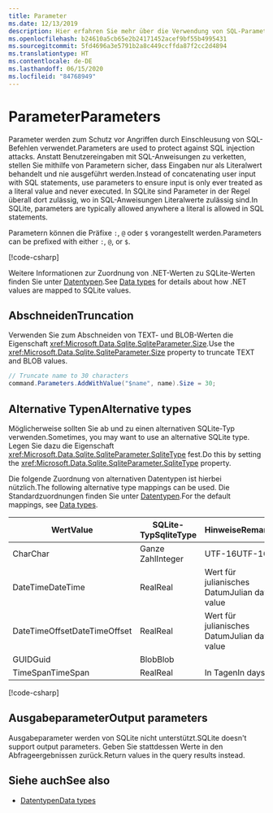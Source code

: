 ```yaml
---
title: Parameter
ms.date: 12/13/2019
description: Hier erfahren Sie mehr über die Verwendung von SQL-Parametern.
ms.openlocfilehash: b24610a5cb65e2b24171452acef9bf55b4995431
ms.sourcegitcommit: 5fd4696a3e5791b2a8c449ccffda87f2cc2d4894
ms.translationtype: HT
ms.contentlocale: de-DE
ms.lasthandoff: 06/15/2020
ms.locfileid: "84768949"
---
```

# <a name="parameters"></a><span data-ttu-id="852e7-103">Parameter</span><span class="sxs-lookup"><span data-stu-id="852e7-103">Parameters</span></span>

<span data-ttu-id="852e7-104">Parameter werden zum Schutz vor Angriffen durch Einschleusung von SQL-Befehlen verwendet.</span><span class="sxs-lookup"><span data-stu-id="852e7-104">Parameters are used to protect against SQL injection attacks.</span></span> <span data-ttu-id="852e7-105">Anstatt Benutzereingaben mit SQL-Anweisungen zu verketten, stellen Sie mithilfe von Parametern sicher, dass Eingaben nur als Literalwert behandelt und nie ausgeführt werden.</span><span class="sxs-lookup"><span data-stu-id="852e7-105">Instead of concatenating user input with SQL statements, use parameters to ensure input is only ever treated as a literal value and never executed.</span></span> <span data-ttu-id="852e7-106">In SQLite sind Parameter in der Regel überall dort zulässig, wo in SQL-Anweisungen Literalwerte zulässig sind.</span><span class="sxs-lookup"><span data-stu-id="852e7-106">In SQLite, parameters are typically allowed anywhere a literal is allowed in SQL statements.</span></span>

<span data-ttu-id="852e7-107">Parametern können die Präfixe `:`, `@` oder `$` vorangestellt werden.</span><span class="sxs-lookup"><span data-stu-id="852e7-107">Parameters can be prefixed with either `:`, `@`, or `$`.</span></span>

[!code-csharp[](../../../../samples/snippets/standard/data/sqlite/HelloWorldSample/Program.cs?name=snippet_Parameter)]

<span data-ttu-id="852e7-108">Weitere Informationen zur Zuordnung von .NET-Werten zu SQLite-Werten finden Sie unter [Datentypen](types.md).</span><span class="sxs-lookup"><span data-stu-id="852e7-108">See [Data types](types.md) for details about how .NET values are mapped to SQLite values.</span></span>

## <a name="truncation"></a><span data-ttu-id="852e7-109">Abschneiden</span><span class="sxs-lookup"><span data-stu-id="852e7-109">Truncation</span></span>

<span data-ttu-id="852e7-110">Verwenden Sie zum Abschneiden von TEXT- und BLOB-Werten die Eigenschaft <xref:Microsoft.Data.Sqlite.SqliteParameter.Size>.</span><span class="sxs-lookup"><span data-stu-id="852e7-110">Use the <xref:Microsoft.Data.Sqlite.SqliteParameter.Size> property to truncate TEXT and BLOB values.</span></span>

```csharp
// Truncate name to 30 characters
command.Parameters.AddWithValue("$name", name).Size = 30;
```

## <a name="alternative-types"></a><span data-ttu-id="852e7-111">Alternative Typen</span><span class="sxs-lookup"><span data-stu-id="852e7-111">Alternative types</span></span>

<span data-ttu-id="852e7-112">Möglicherweise sollten Sie ab und zu einen alternativen SQLite-Typ verwenden.</span><span class="sxs-lookup"><span data-stu-id="852e7-112">Sometimes, you may want to use an alternative SQLite type.</span></span> <span data-ttu-id="852e7-113">Legen Sie dazu die Eigenschaft <xref:Microsoft.Data.Sqlite.SqliteParameter.SqliteType> fest.</span><span class="sxs-lookup"><span data-stu-id="852e7-113">Do this by setting the <xref:Microsoft.Data.Sqlite.SqliteParameter.SqliteType> property.</span></span>

<span data-ttu-id="852e7-114">Die folgende Zuordnung von alternativen Datentypen ist hierbei nützlich.</span><span class="sxs-lookup"><span data-stu-id="852e7-114">The following alternative type mappings can be used.</span></span> <span data-ttu-id="852e7-115">Die Standardzuordnungen finden Sie unter [Datentypen](types.md).</span><span class="sxs-lookup"><span data-stu-id="852e7-115">For the default mappings, see [Data types](types.md).</span></span>

| <span data-ttu-id="852e7-116">Wert</span><span class="sxs-lookup"><span data-stu-id="852e7-116">Value</span></span>          | <span data-ttu-id="852e7-117">SQLite-Typ</span><span class="sxs-lookup"><span data-stu-id="852e7-117">SqliteType</span></span> | <span data-ttu-id="852e7-118">Hinweise</span><span class="sxs-lookup"><span data-stu-id="852e7-118">Remarks</span></span>          |
| -------------- | ---------- | ---------------- |
| <span data-ttu-id="852e7-119">Char</span><span class="sxs-lookup"><span data-stu-id="852e7-119">Char</span></span>           | <span data-ttu-id="852e7-120">Ganze Zahl</span><span class="sxs-lookup"><span data-stu-id="852e7-120">Integer</span></span>    | <span data-ttu-id="852e7-121">UTF-16</span><span class="sxs-lookup"><span data-stu-id="852e7-121">UTF-16</span></span>           |
| <span data-ttu-id="852e7-122">DateTime</span><span class="sxs-lookup"><span data-stu-id="852e7-122">DateTime</span></span>       | <span data-ttu-id="852e7-123">Real</span><span class="sxs-lookup"><span data-stu-id="852e7-123">Real</span></span>       | <span data-ttu-id="852e7-124">Wert für julianisches Datum</span><span class="sxs-lookup"><span data-stu-id="852e7-124">Julian day value</span></span> |
| <span data-ttu-id="852e7-125">DateTimeOffset</span><span class="sxs-lookup"><span data-stu-id="852e7-125">DateTimeOffset</span></span> | <span data-ttu-id="852e7-126">Real</span><span class="sxs-lookup"><span data-stu-id="852e7-126">Real</span></span>       | <span data-ttu-id="852e7-127">Wert für julianisches Datum</span><span class="sxs-lookup"><span data-stu-id="852e7-127">Julian day value</span></span> |
| <span data-ttu-id="852e7-128">GUID</span><span class="sxs-lookup"><span data-stu-id="852e7-128">Guid</span></span>           | <span data-ttu-id="852e7-129">Blob</span><span class="sxs-lookup"><span data-stu-id="852e7-129">Blob</span></span>       |                  |
| <span data-ttu-id="852e7-130">TimeSpan</span><span class="sxs-lookup"><span data-stu-id="852e7-130">TimeSpan</span></span>       | <span data-ttu-id="852e7-131">Real</span><span class="sxs-lookup"><span data-stu-id="852e7-131">Real</span></span>       | <span data-ttu-id="852e7-132">In Tagen</span><span class="sxs-lookup"><span data-stu-id="852e7-132">In days</span></span>          |

[!code-csharp[](../../../../samples/snippets/standard/data/sqlite/DateAndTimeSample/Program.cs?name=snippet_SqliteType)]

## <a name="output-parameters"></a><span data-ttu-id="852e7-133">Ausgabeparameter</span><span class="sxs-lookup"><span data-stu-id="852e7-133">Output parameters</span></span>

<span data-ttu-id="852e7-134">Ausgabeparameter werden von SQLite nicht unterstützt.</span><span class="sxs-lookup"><span data-stu-id="852e7-134">SQLite doesn't support output parameters.</span></span> <span data-ttu-id="852e7-135">Geben Sie stattdessen Werte in den Abfrageergebnissen zurück.</span><span class="sxs-lookup"><span data-stu-id="852e7-135">Return values in the query results instead.</span></span>

## <a name="see-also"></a><span data-ttu-id="852e7-136">Siehe auch</span><span class="sxs-lookup"><span data-stu-id="852e7-136">See also</span></span>

* [<span data-ttu-id="852e7-137">Datentypen</span><span class="sxs-lookup"><span data-stu-id="852e7-137">Data types</span></span>](types.md)
